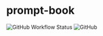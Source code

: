 # prompt-book

![GitHub Workflow Status](https://img.shields.io/github/actions/workflow/status/elegantweb/sanitizer/test.yml?style=flat-square)
![GitHub](https://img.shields.io/github/license/elegantweb/sanitizer?style=flat-square)
